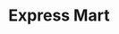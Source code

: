 ---
title: "Express Mart"
url: /ciudad-guayana-puerto-ordaz/express-mart-avenida-caracas/
shop: Lebensmittel
---